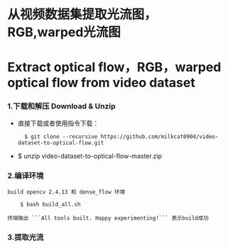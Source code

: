 从视频数据集提取光流图，RGB,warped光流图 
=
Extract optical flow，RGB，warped optical flow from video dataset
=

### 1.下载和解压 Download & Unzip

* 直接下载或者使用指令下载：
		
		$ git clone --recursive https://github.com/milkcat0904/video-dataset-to-optical-flow.git
	
* $ unzip video-dataset-to-optical-flow-master.zip

### 2.编译环境
	
	build opencv 2.4.13 和 dense_flow 环境

		$ bash build_all.sh
		
	终端输出 ```All tools built. Happy experimenting!``` 表示build成功
	
### 3.提取光流

		
	
	
